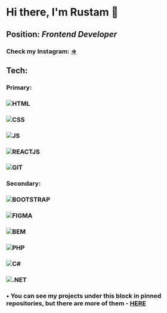 # Hi there, I'm Rustam 👋
## Position: *Frontend Developer*
### Check my Instagram: [=>](https://instagram.com/itgodoit/)
## Tech:
### Primary:
### ![HTML](https://img.shields.io/badge/-HTML-151515?logo=html5)
### ![CSS](https://img.shields.io/badge/-CSS-151515?logo=css3)
### ![JS](https://img.shields.io/badge/-JAVASCRIPT-151515?logo=javascript)
### ![REACTJS](https://img.shields.io/badge/-REACT-151515?logo=react)
### ![GIT](https://)
### Secondary:
### ![BOOTSTRAP](https://img.shields.io/badge/-PHP-151515?logo=php)
### ![FIGMA](https://img.shields.io/badge/-PHP-151515?logo=php)
### ![BEM](https://img.shields.io/badge/-PHP-151515?logo=php)
### ![PHP](https://img.shields.io/badge/-PHP-151515?logo=php)
### ![C#](https://img.shields.io/badge/-C%23-151515?logo=C#)
### ![.NET](https://img.shields.io/badge/-PHP-151515?logo=php)

###  • You can see my projects under this block in pinned repositories, but there are more of them - [HERE](https://github.com/ramrusgit?tab=repositories)
